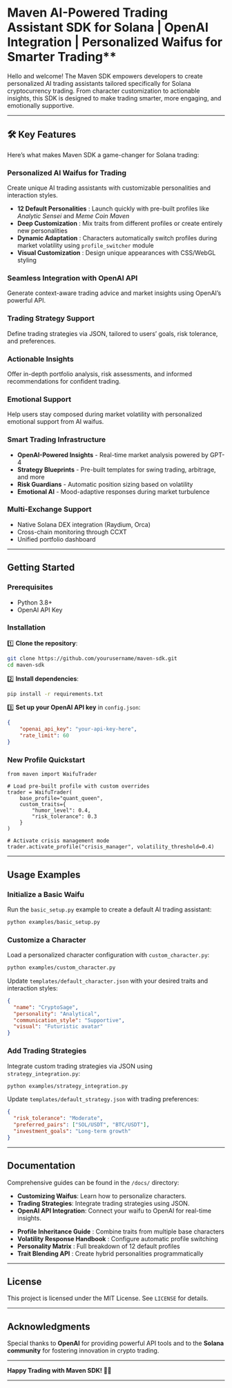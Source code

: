 # Maven AI-Powered Trading Assistant SDK for Solana | OpenAI Integration | Personalized Waifus for Smarter Trading**

Hello and welcome! The Maven SDK empowers developers to create personalized AI trading assistants tailored specifically for Solana cryptocurrency trading. From character customization to actionable insights, this SDK is designed to make trading smarter, more engaging, and emotionally supportive.

---

## 🛠️ **Key Features**

Here’s what makes Maven SDK a game-changer for Solana trading:

### **Personalized AI Waifus for Trading**

Create unique AI trading assistants with customizable personalities and interaction styles.

* **12 Default Personalities** : Launch quickly with pre-built profiles like *Analytic Sensei* and *Meme Coin Maven*
* **Deep Customization** : Mix traits from different profiles or create entirely new personalities
* **Dynamic Adaptation** : Characters automatically switch profiles during market volatility using `profile_switcher` module
* **Visual Customization** : Design unique appearances with CSS/WebGL styling

### **Seamless Integration with OpenAI API**

Generate context-aware trading advice and market insights using OpenAI’s powerful API.

### **Trading Strategy Support**

Define trading strategies via JSON, tailored to users’ goals, risk tolerance, and preferences.

### **Actionable Insights**

Offer in-depth portfolio analysis, risk assessments, and informed recommendations for confident trading.

### **Emotional Support**

Help users stay composed during market volatility with personalized emotional support from AI waifus.

### **Smart Trading Infrastructure**

* **OpenAI-Powered Insights** - Real-time market analysis powered by GPT-4
* **Strategy Blueprints** - Pre-built templates for swing trading, arbitrage, and more
* **Risk Guardians**  - Automatic position sizing based on volatility
* **Emotional AI** - Mood-adaptive responses during market turbulence

### **Multi-Exchange Support**

* Native Solana DEX integration (Raydium, Orca)
* Cross-chain monitoring through CCXT
* Unified portfolio dashboard

---

## **Getting Started**

### **Prerequisites**

- Python 3.8+
- OpenAI API Key

### **Installation** 

1️⃣ **Clone the repository**:

```bash
git clone https://github.com/yourusername/maven-sdk.git  
cd maven-sdk  
```

2️⃣ **Install dependencies**:

```bash
pip install -r requirements.txt  
```

3️⃣ **Set up your OpenAI API key** in `config.json`:

```json
{  
    "openai_api_key": "your-api-key-here",  
    "rate_limit": 60  
}  
```

### **New Profile Quickstart** 

```
from maven import WaifuTrader

# Load pre-built profile with custom overrides
trader = WaifuTrader(
    base_profile="quant_queen",
    custom_traits={
        "humor_level": 0.4,
        "risk_tolerance": 0.3
    }
)

# Activate crisis management mode
trader.activate_profile("crisis_manager", volatility_threshold=0.4)
```


---

## **Usage Examples**

### **Initialize a Basic Waifu**

Run the `basic_setup.py` example to create a default AI trading assistant:

```bash
python examples/basic_setup.py  
```

### **Customize a Character**

Load a personalized character configuration with `custom_character.py`:

```bash
python examples/custom_character.py  
```

Update `templates/default_character.json` with your desired traits and interaction styles:

```json
{  
  "name": "CryptoSage",  
  "personality": "Analytical",  
  "communication_style": "Supportive",  
  "visual": "Futuristic avatar"  
}  
```

### **Add Trading Strategies**

Integrate custom trading strategies via JSON using `strategy_integration.py`:

```bash
python examples/strategy_integration.py  
```

Update `templates/default_strategy.json` with trading preferences:

```json
{  
  "risk_tolerance": "Moderate",  
  "preferred_pairs": ["SOL/USDT", "BTC/USDT"],  
  "investment_goals": "Long-term growth"  
}  
```

---

## **Documentation**

Comprehensive guides can be found in the `/docs/` directory:

- **Customizing Waifus**: Learn how to personalize characters.
- **Trading Strategies**: Integrate trading strategies using JSON.
- **OpenAI API Integration**: Connect your waifu to OpenAI for real-time insights.

* **Profile Inheritance Guide** : Combine traits from multiple base characters
* **Volatility Response Handbook** : Configure automatic profile switching
* **Personality Matrix** : Full breakdown of 12 default profiles
* **Trait Blending API** : Create hybrid personalities programmatically

---

## **License**

This project is licensed under the MIT License. See `LICENSE` for details.

---

## **Acknowledgments**

Special thanks to **OpenAI** for providing powerful API tools and to the **Solana community** for fostering innovation in crypto trading.

---

**Happy Trading with Maven SDK! 🚀💸**

---
